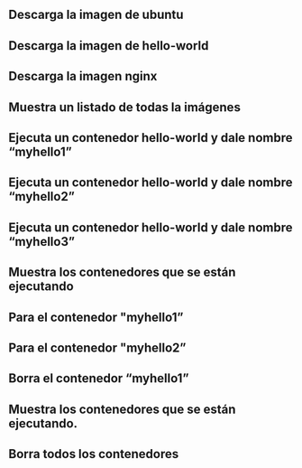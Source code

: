 ## Descarga la imagen de ubuntu

## Descarga la imagen de hello-world

## Descarga la imagen nginx

## Muestra un listado de todas la imágenes
## Ejecuta un contenedor hello-world y dale nombre “myhello1”
## Ejecuta un contenedor hello-world y dale nombre “myhello2”
## Ejecuta un contenedor hello-world y dale nombre “myhello3”
## Muestra los contenedores que se están ejecutando
## Para el contenedor "myhello1”
## Para el contenedor "myhello2”
## Borra el contenedor “myhello1”
## Muestra los contenedores que se están ejecutando.
## Borra todos los contenedores
